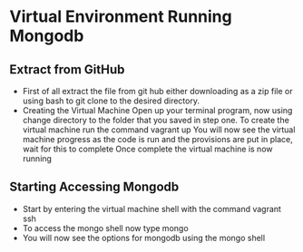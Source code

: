 # Virtual Environment Running Mongodb
## Extract from GitHub
- First of all extract the file from git hub either downloading as a zip file or using bash to git clone to the desired directory.
- Creating the Virtual Machine
Open up your terminal program, now using change directory to the folder that you saved in step one.
To create the virtual machine run the command vagrant up
You will now see the virtual machine progress as the code is run and the provisions are put in place, wait for this to complete
Once complete the virtual machine is now running
## Starting Accessing Mongodb
- Start by entering the virtual machine shell with the command vagrant ssh
- To access the mongo shell now type mongo
- You will now see the options for mongodb using the mongo shell
